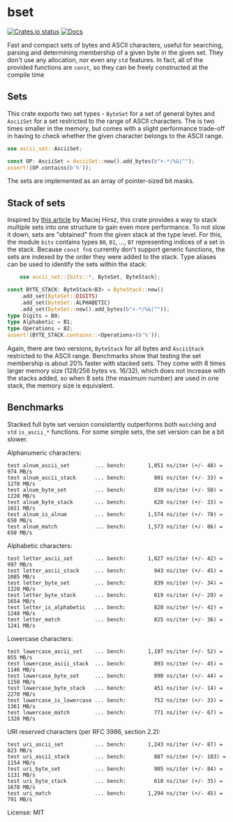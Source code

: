 # bset
[![Crates.io status](https://badgen.net/crates/v/bset)](https://crates.io/crates/bset)
[![Docs](https://docs.rs/bset/badge.svg)](https://docs.rs/bset)

Fast and compact sets of bytes and ASCII characters,
useful for searching, parsing and determining membership of a given byte
in the given set.
They don't use any allocation, nor even any `std` features.
In fact, all of the provided functions are `const`, so they can be freely
constructed at the compile time

## Sets
This crate exports two set types - `ByteSet` for a set of general bytes
and `AsciiSet` for a set restricted to the range of ASCII characters.
The is two times smaller in the memory, but comes with a slight
performance trade-off in having to check whether the given character
belongs to the ASCII range.
```rust
use ascii_set::AsciiSet;

const OP: AsciiSet = AsciiSet::new().add_bytes(b"+-*/%&|^");
assert!(OP.contains(b'%'));
```
The sets are implemented as an array of pointer-sized bit masks.

## Stack of sets
Inspired by [this article](https://maciej.codes/2020-04-19-stacking-luts-in-logos.html)
by Maciej Hirsz, this crate provides a way to stack multiple sets into one
structure to gain even more performance.
To not slow it down, sets are "obtained" from the given stack at the type
level. For this, the module `bits` contains types `B0`, `B1`, ..., `B7`
representing indices of a set in the stack.
Because `const fn`s currently don't support generic functions, the sets
are indexed by the order they were added to the stack.
Type aliases can be used to identify the sets within the stack:
```rust
	use ascii_set::{bits::*, ByteSet, ByteStack};

const BYTE_STACK: ByteStack<B3> = ByteStack::new()
    .add_set(ByteSet::DIGITS)
    .add_set(ByteSet::ALPHABETIC)
    .add_set(ByteSet::new().add_bytes(b"+-*/%&|^"));
type Digits = B0;
type Alphabetic = B1;
type Operations = B2;
assert!(BYTE_STACK.contains::<Operations>(b'%'));
```
Again, there are two versions, `ByteStack` for all bytes and `AsciiStack`
restricted to the ASCII range. Benchmarks show that testing the set membership
is about 20% faster with stacked sets. They come with 8 times larger
memory size (128/256 bytes vs. 16/32), which does not increase with the stacks
added, so when 8 sets (the maximum number) are used in one stack,
the memory size is equivalent.

## Benchmarks
Stacked full byte set version consistently outperforms both `match`ing and `std`
`is_ascii_*` functions. For some simple sets, the set version can be a bit slower.

Alphanumeric characters:
```
test alnum_ascii_set        ... bench:       1,051 ns/iter (+/- 48) = 974 MB/s
test alnum_ascii_stack      ... bench:         801 ns/iter (+/- 33) = 1278 MB/s
test alnum_byte_set         ... bench:         839 ns/iter (+/- 50) = 1220 MB/s
test alnum_byte_stack       ... bench:         620 ns/iter (+/- 33) = 1651 MB/s
test alnum_is_alnum         ... bench:       1,574 ns/iter (+/- 70) = 650 MB/s
test alnum_match            ... bench:       1,573 ns/iter (+/- 86) = 650 MB/s
```

Alphabetic characters:
```
test letter_ascii_set       ... bench:       1,027 ns/iter (+/- 42) = 997 MB/s
test letter_ascii_stack     ... bench:         943 ns/iter (+/- 45) = 1085 MB/s
test letter_byte_set        ... bench:         839 ns/iter (+/- 34) = 1220 MB/s
test letter_byte_stack      ... bench:         619 ns/iter (+/- 29) = 1654 MB/s
test letter_is_alphabetic   ... bench:         820 ns/iter (+/- 42) = 1248 MB/s
test letter_match           ... bench:         825 ns/iter (+/- 36) = 1241 MB/s
```

Lowercase characters:
```
test lowercase_ascii_set    ... bench:       1,197 ns/iter (+/- 52) = 855 MB/s
test lowercase_ascii_stack  ... bench:         893 ns/iter (+/- 45) = 1146 MB/s
test lowercase_byte_set     ... bench:         890 ns/iter (+/- 44) = 1150 MB/s
test lowercase_byte_stack   ... bench:         451 ns/iter (+/- 14) = 2270 MB/s
test lowercase_is_lowercase ... bench:         752 ns/iter (+/- 33) = 1361 MB/s
test lowercase_match        ... bench:         771 ns/iter (+/- 67) = 1328 MB/s
```

URI reserved characters (per RFC 3986, section 2.2):
```
test uri_ascii_set          ... bench:       1,243 ns/iter (+/- 87) = 823 MB/s
test uri_ascii_stack        ... bench:         887 ns/iter (+/- 103) = 1154 MB/s
test uri_byte_set           ... bench:         905 ns/iter (+/- 84) = 1131 MB/s
test uri_byte_stack         ... bench:         610 ns/iter (+/- 35) = 1678 MB/s
test uri_match              ... bench:       1,294 ns/iter (+/- 45) = 791 MB/s
```

License: MIT
